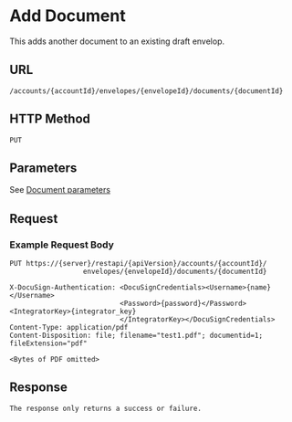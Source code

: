 # Add Document

This adds another document to an existing draft envelop.

## URL

    /accounts/{accountId}/envelopes/{envelopeId}/documents/{documentId}

## HTTP Method

    PUT

## Parameters

See [Document parameters](https://www.docusign.com/p/RESTAPIGuide/Content/REST%20API%20References/Document%20Parameters.htm)

## Request

### Example Request Body

    PUT https://{server}/restapi/{apiVersion}/accounts/{accountId}/
                      envelopes/{envelopeId}/documents/{documentId}
    
    X-DocuSign-Authentication: <DocuSignCredentials><Username>{name}</Username>
                               <Password>{password}</Password><IntegratorKey>{integrator_key}
                               </IntegratorKey></DocuSignCredentials>
    Content-Type: application/pdf
    Content-Disposition: file; filename="test1.pdf"; documentid=1; fileExtension="pdf"
    
    <Bytes of PDF omitted>

## Response

    The response only returns a success or failure.
